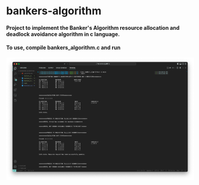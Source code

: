 # bankers-algorithm
#### Project to implement the Banker's Algorithm resource allocation and deadlock avoidance algorithm in c language.
#### To use, compile bankers_algorithm.c and run

![1](images/1.png "1")
 
